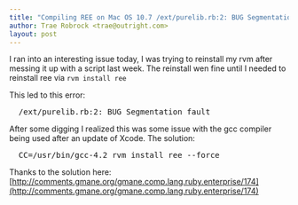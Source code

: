 ```yaml
---
title: "Compiling REE on Mac OS 10.7 /ext/purelib.rb:2: BUG Segmentation fault"
author: Trae Robrock <trae@outright.com>
layout: post
---
```


I ran into an interesting issue today, I was trying to reinstall my rvm after messing it up with a script last week. The reinstall wen fine until I needed to reinstall ree via `rvm install ree`

This led to this error:
<pre>
  /ext/purelib.rb:2: BUG Segmentation fault
</pre>

After some digging I realized this was some issue with the gcc compiler being used after an update of Xcode. The solution:
<pre>
  CC=/usr/bin/gcc-4.2 rvm install ree --force
</pre>

Thanks to the solution here: [http://comments.gmane.org/gmane.comp.lang.ruby.enterprise/174](http://comments.gmane.org/gmane.comp.lang.ruby.enterprise/174)
